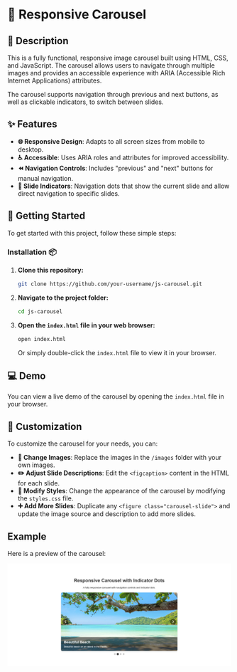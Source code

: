 # **🎠 Responsive Carousel**

## **📜 Description**

This is a fully functional, responsive image carousel built using HTML, CSS, and JavaScript. The carousel allows users to navigate through multiple images and provides an accessible experience with ARIA (Accessible Rich Internet Applications) attributes.

The carousel supports navigation through previous and next buttons, as well as clickable indicators, to switch between slides.

## **✨ Features**

- **🌐 Responsive Design**: Adapts to all screen sizes from mobile to desktop.
- **♿ Accessible**: Uses ARIA roles and attributes for improved accessibility.
- **⏪ Navigation Controls**: Includes "previous" and "next" buttons for manual navigation.
- **🔘 Slide Indicators**: Navigation dots that show the current slide and allow direct navigation to specific slides.

## **🚀 Getting Started**

To get started with this project, follow these simple steps:

### **Installation** 📦

1. **Clone this repository:**

   ```bash
   git clone https://github.com/your-username/js-carousel.git
   ```

2. **Navigate to the project folder:**

   ```bash
   cd js-carousel
   ```

3. **Open the `index.html` file in your web browser:**

   ```bash
   open index.html
   ```

   Or simply double-click the `index.html` file to view it in your browser.

## **💻 Demo**

You can view a live demo of the carousel by opening the `index.html` file in your browser.

## **🎨 Customization**

To customize the carousel for your needs, you can:

- **📸 Change Images**: Replace the images in the `/images` folder with your own images.
- **✏️ Adjust Slide Descriptions**: Edit the `<figcaption>` content in the HTML for each slide.
- **🎨 Modify Styles**: Change the appearance of the carousel by modifying the `styles.css` file.
- **➕ Add More Slides**: Duplicate any `<figure class="carousel-slide">` and update the image source and description to add more slides.

## Example

Here is a preview of the carousel:

![Preview JavaScript Carousel](./images/screenshot.png)
